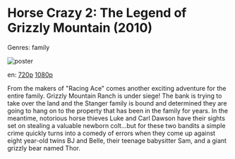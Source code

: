 # Horse Crazy 2: The Legend of Grizzly Mountain (2010)

Genres: family

![poster](http://image.tmdb.org/t/p/w500/kCIwFgtFw5wlwA97vSr5Q8gDAOa.jpg)

en:
  [720p](magnet:?xt=urn:btih:280a4af708e693bcea3c4f609f942af238126615&dn=Horse+Crazy+2%3A+The+Legend+of+Grizzly+Mountain+%282010%29+720p+BrRip+x264+-+YIFY&tr=udp%3A%2F%2Ftracker.openbittorrent.com%3A80%2Fannounce&tr=udp%3A%2F%2Fglotorrents.pw%3A6969%2Fannounce&tr=udp%3A%2F%2Ftracker.openbittorrent.com%3A80%2Fannounce&tr=udp%3A%2F%2Ftracker.opentrackr.org%3A1337%2Fannounce&tr=udp%3A%2F%2Fzer0day.to%3A1337%2Fannounce&tr=udp%3A%2F%2Ftracker.coppersurfer.tk%3A6969%2Fannounce)
  [1080p](magnet:?xt=urn:btih:AEEF09B64206A4D079373CC39BC6CB5AADD5F949&tr=udp://glotorrents.pw:6969/announce&tr=udp://tracker.opentrackr.org:1337/announce&tr=udp://torrent.gresille.org:80/announce&tr=udp://tracker.openbittorrent.com:80&tr=udp://tracker.coppersurfer.tk:6969&tr=udp://tracker.leechers-paradise.org:6969&tr=udp://p4p.arenabg.ch:1337&tr=udp://tracker.internetwarriors.net:1337)
  


From the makers of "Racing Ace" comes another exciting adventure for the entire family. Grizzly Mountain Ranch is under siege! The bank is trying to take over the land and the Stanger family is bound and determined they are going to hang on to the property that has been in the family for years. In the meantime, notorious horse thieves Luke and Carl Dawson have their sights set on stealing a valuable newborn colt...but for these two bandits a simple crime quickly turns into a comedy of errors when they come up against eight year-old twins BJ and Belle, their teenage babysitter Sam, and a giant grizzly bear named Thor.